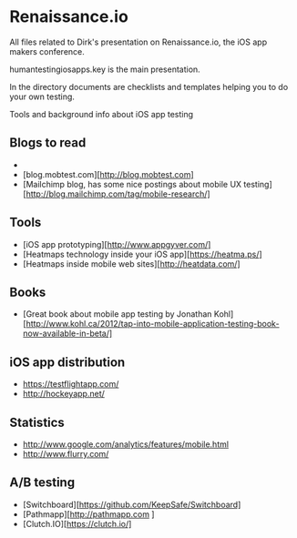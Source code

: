 # Renaissance.io

All files related to Dirk's presentation on Renaissance.io, the iOS app makers conference.

humantestingiosapps.key is the main presentation.

In the directory documents are checklists and templates helping you to do your own testing.

Tools and background info about iOS app testing




## Blogs to read
* 
* [blog.mobtest.com][http://blog.mobtest.com]
* [Mailchimp blog, has some nice postings about mobile UX testing][http://blog.mailchimp.com/tag/mobile-research/]

## Tools

* [iOS app prototyping][http://www.appgyver.com/]
* [Heatmaps technology inside your iOS app][https://heatma.ps/]
* [Heatmaps inside mobile web sites][http://heatdata.com/]


## Books

* [Great book about mobile app testing by Jonathan Kohl][http://www.kohl.ca/2012/tap-into-mobile-application-testing-book-now-available-in-beta/]

## iOS app distribution
* https://testflightapp.com/
* http://hockeyapp.net/

## Statistics
* http://www.google.com/analytics/features/mobile.html
* http://www.flurry.com/

## A/B testing
* [Switchboard][https://github.com/KeepSafe/Switchboard]
* [Pathmapp][http://pathmapp.com ]
* [Clutch.IO][https://clutch.io/]
